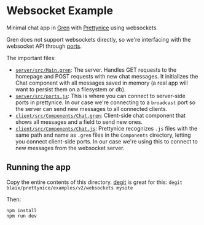 # Websocket Example

Minimal chat app in [Gren](https://gren-lang.org/) with [Prettynice](https://prettynice.dev/) using websockets.

Gren does not support websockets directly, so we're interfacing with the websocket API through [ports](https://gren-lang.org/book/applications/ports/).

The important files:

* [`server/src/Main.gren`](./server/src/Main.gren): The server. Handles GET requests to the homepage and POST requests with new chat messages. It initializes the Chat component with all messages saved in memory (a real app will want to persist them on a filesystem or db).
* [`server/src/ports.js`](./server/src/ports.js): This is where you can connect to server-side ports in prettynice. In our case we're connecting to a `broadcast` port so the server can send new messages to all connected clients.
* [`client/src/Components/Chat.gren`](./client/src/Components/Chat.gren): Client-side chat component that shows all messages and a field to send new ones.
* [`client/src/Components/Chat.js`](./client/src/Components/Chat.js): Prettynice recognizes `.js` files with the same path and name as `.gren` files in the `Components` directory, letting you connect client-side ports. In our case we're using this to connect to new messages from the websocket server.

## Running the app

Copy the entire contents of this directory.
[degit](https://github.com/Rich-Harris/degit) is great for this: `degit blaix/prettynice/examples/v2/websockets mysite`

Then:

```
npm install
npm run dev
```
